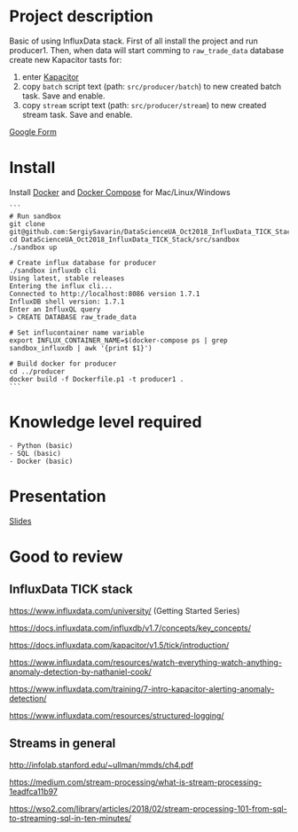 
# Project description

Basic of using InfluxData stack.
First of all install the project and run producer1.
Then, when data will start comming to `raw_trade_data` database
create new Kapacitor tasts for:

1. enter [Kapacitor](http://localhost:8888/sources/10000/alert-rules)
2. copy `batch` script text (path: `src/producer/batch`) to new created batch task. Save and enable.
3. copy `stream` script text (path: `src/producer/stream`) to new created stream task. Save and enable.


[Google Form](https://l.facebook.com/l.php?u=https%3A%2F%2Fdocs.google.com%2Fforms%2Fd%2Fe%2F1FAIpQLSdx-MFpdefBevuZV-bNsk-xX_SMqrSyatVf5u0w_FWQvb3Org%2Fviewform%3Ffbclid%3DIwAR3STIYPv7eXRMsiAOWW6HEsb4s1qeUsfqOU5MEa9mFkUTsKBzx3Bi-NWvw&h=AT0PtuNUkKaFTHzH5RdXVUmYueG9iBH85PVMeX8Ec1Fzlfkzj0g-_QZYyYVQyGTIlsceDWDT7z6F4J0ojYikoPTmZwjG9x1vT3h-rDxW-w_czdarR_tID3WVtdRldA)

# Install

Install [Docker](https://www.docker.com/get-started) and
[Docker Compose](https://docs.docker.com/compose/install/) for Mac/Linux/Windows

    ```
    # Run sandbox
    git clone git@github.com:SergiySavarin/DataScienceUA_Oct2018_InfluxData_TICK_Stack.git
    cd DataScienceUA_Oct2018_InfluxData_TICK_Stack/src/sandbox
    ./sandbox up

    # Create influx database for producer
    ./sandbox influxdb cli
    Using latest, stable releases
    Entering the influx cli...
    Connected to http://localhost:8086 version 1.7.1
    InfluxDB shell version: 1.7.1
    Enter an InfluxQL query
    > CREATE DATABASE raw_trade_data

    # Set influcontainer name variable
    export INFLUX_CONTAINER_NAME=$(docker-compose ps | grep sandbox_influxdb | awk '{print $1}')

    # Build docker for producer
    cd ../producer
    docker build -f Dockerfile.p1 -t producer1 .
    ```

# Knowledge level required

    - Python (basic)
    - SQL (basic)
    - Docker (basic)

# Presentation

[Slides](https://www.slideshare.net/sergiysavarin/influx-data-basic)

# Good to review

## InfluxData TICK stack
https://www.influxdata.com/university/ (Getting Started Series)

https://docs.influxdata.com/influxdb/v1.7/concepts/key_concepts/

https://docs.influxdata.com/kapacitor/v1.5/tick/introduction/

https://www.influxdata.com/resources/watch-everything-watch-anything-anomaly-detection-by-nathaniel-cook/

https://www.influxdata.com/training/7-intro-kapacitor-alerting-anomaly-detection/

https://www.influxdata.com/resources/structured-logging/

## Streams in general
http://infolab.stanford.edu/~ullman/mmds/ch4.pdf

https://medium.com/stream-processing/what-is-stream-processing-1eadfca11b97

https://wso2.com/library/articles/2018/02/stream-processing-101-from-sql-to-streaming-sql-in-ten-minutes/
